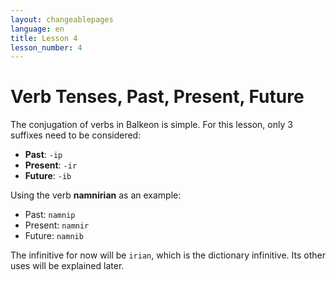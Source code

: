 ```yaml
---
layout: changeablepages
language: en
title: Lesson 4
lesson_number: 4
---
```


# Verb Tenses, Past, Present, Future

The conjugation of verbs in Balkeon is simple. For this lesson, only 3 suffixes need to be considered:

- **Past**: `-ip`
- **Present**: `-ir`
- **Future**: `-ib`

Using the verb **namnirian** as an example:

- Past: `namnip`
- Present: `namnir`
- Future: `namnib`

The infinitive for now will be `irian`, which is the dictionary infinitive. Its other uses will be explained later.
